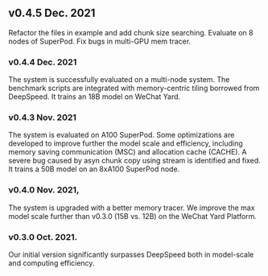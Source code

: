 ## v0.4.5 Dec. 2021
Refactor the files in example and add chunk size searching.
Evaluate on 8 nodes of SuperPod. Fix bugs in multi-GPU mem tracer.


### v0.4.4 Dec. 2021
The system is successfully evaluated on a multi-node system.
The benchmark scripts are integrated with memory-centric tiling borrowed from DeepSpeed.
It trains an 18B model on WeChat Yard.


### v0.4.3 Nov. 2021
The system is evaluated on A100 SuperPod.
Some optimizations are developed to improve further the model scale and efficiency, including memory saving communication (MSC) and allocation cache (CACHE).
A severe bug caused by asyn chunk copy using stream is identified and fixed.
It trains a 50B model on an 8xA100 SuperPod node.


### v0.4.0 Nov. 2021,
The system is upgraded with a better memory tracer.
We improve the max model scale further than v0.3.0 (15B vs. 12B) on the WeChat Yard Platform.

### v0.3.0 Oct. 2021.
Our initial version significantly surpasses DeepSpeed both in model-scale and computing efficiency.

